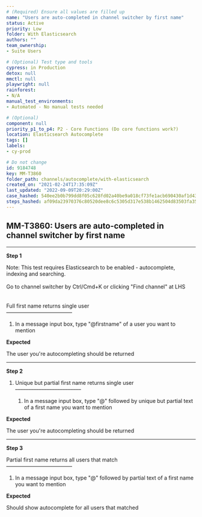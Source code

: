 ```yaml
---
# (Required) Ensure all values are filled up
name: "Users are auto-completed in channel switcher by first name"
status: Active
priority: Low
folder: With Elasticsearch
authors: ""
team_ownership: 
- Suite Users

# (Optional) Test type and tools
cypress: in Production
detox: null
mmctl: null
playwright: null
rainforest: 
- N/A
manual_test_environments: 
- Automated - No manual tests needed

# (Optional)
component: null
priority_p1_to_p4: P2 - Core Functions (Do core functions work?)
location: Elasticsearch Autocomplete
tags: []
labels: 
- cy-prod

# Do not change
id: 9184748
key: MM-T3860
folder_path: channels/autocomplete/with-elasticsearch
created_on: "2021-02-24T17:35:09Z"
last_updated: "2022-09-09T20:29:00Z"
case_hashed: 540ee2b0b799dd8f05c628fd02a40be9a018cf73fe1acb690430af1d4326990f1db639a278705b0998fd8d84c13b0482
steps_hashed: af09da23970376c80520dee8c6c5305d317e538b1462504d83503fa352bc177fc7047e1aedcbea64945afe705abf8961
---
```


## MM-T3860: Users are auto-completed in channel switcher by first name

---

**Step 1**

Note: This test requires Elasticsearch to be enabled - autocomplete, indexing and searching.\
\
Go to channel switcher by Ctrl/Cmd+K or clicking "Find channel" at LHS\
\
\
Full first name returns single user\
–––––––––––––––––––––––––

1. In a message input box, type "@firstname" of a user you want to mention

**Expected**

The user you're autocompleting should be returned

---

**Step 2**

1. Unique but partial first name returns single user\
   –––––––––––––––––––––––––

   1. In a message input box, type "@" followed by unique but partial text of a first name you want to mention

**Expected**

The user you're autocompleting should be returned

---

**Step 3**

Partial first name returns all users that match\
–––––––––––––––––––––––––

1. In a message input box, type "@" followed by partial text of a first name you want to mention

**Expected**

Should show autocomplete for all users that matched
